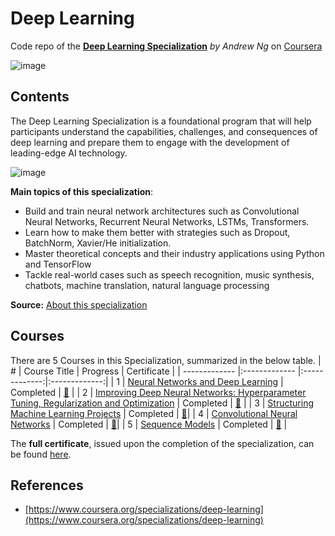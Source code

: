 # Deep Learning
Code repo of the [**Deep Learning Specialization**](https://www.coursera.org/specializations/deep-learning?) *by Andrew Ng* on [Coursera](https://www.coursera.org/)

![image](https://user-images.githubusercontent.com/8168416/160711531-8f7bd4f3-7d2b-40c6-be8c-4f93eb8f16bb.png)

## Contents
The Deep Learning Specialization is a foundational program that will help participants understand the capabilities, challenges, and consequences of deep learning and prepare them to engage with the development of leading-edge AI technology.

![image](https://user-images.githubusercontent.com/8168416/160712051-00c80392-2f99-44f1-8e21-c174c9fcc61e.png)

**Main topics of this specialization**:
 - Build and train neural network architectures such as Convolutional Neural Networks, Recurrent Neural Networks, LSTMs, Transformers.
 - Learn how to make them better with strategies such as Dropout, BatchNorm, Xavier/He initialization.
 - Master theoretical concepts and their industry applications using Python and TensorFlow
 - Tackle real-world cases such as speech recognition, music synthesis, chatbots, machine translation, natural language processing

**Source:** [About this specialization](https://www.coursera.org/specializations/deep-learning?)

## Courses
There are 5 Courses in this Specialization, summarized in the below table.
| # | Course Title | Progress | Certificate |
| ------------- |:------------- |:-------------:|:-------------:|
| 1  | [Neural Networks and Deep Learning](https://www.coursera.org/learn/neural-networks-deep-learning?specialization=deep-learning) | Completed | [:link:](https://www.coursera.org/account/accomplishments/certificate/C97XLTLPFDAA) |
| 2  | [Improving Deep Neural Networks: Hyperparameter Tuning, Regularization and Optimization](https://www.coursera.org/learn/deep-neural-network?specialization=deep-learning) | Completed | [:link:](https://www.coursera.org/account/accomplishments/certificate/68AW8RQL2UY2) |
| 3  | [Structuring Machine Learning Projects](https://www.coursera.org/learn/machine-learning-projects?specialization=deep-learning) | Completed | [:link:](https://www.coursera.org/account/accomplishments/certificate/KUUTCU8WY8VN)|
| 4  | [Convolutional Neural Networks](https://www.coursera.org/learn/convolutional-neural-networks?specialization=deep-learning)  | Completed | [:link:](https://www.coursera.org/account/accomplishments/certificate/NW5A22PX3ABB)|
| 5  | [Sequence Models](https://www.coursera.org/learn/nlp-sequence-models?specialization=deep-learning)  | Completed | [:link:](https://www.coursera.org/account/accomplishments/certificate/56XVLFAZYMH5) |

The **full certificate**, issued upon the completion of the specialization, can be found [here](https://www.coursera.org/account/accomplishments/specialization/certificate/23WV97FU6EV6).

## References
- [https://www.coursera.org/specializations/deep-learning](https://www.coursera.org/specializations/deep-learning)

